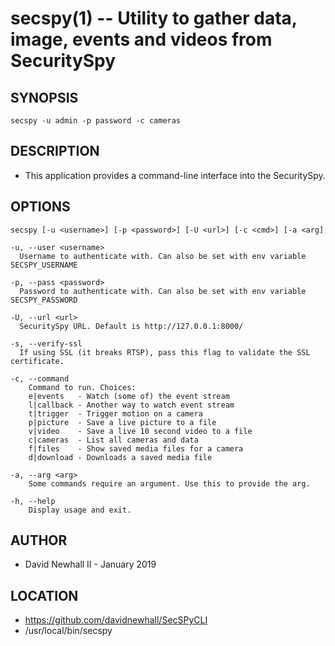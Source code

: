 secspy(1) -- Utility to gather data, image, events and videos from SecuritySpy
===

## SYNOPSIS

`secspy -u admin -p password -c cameras`

## DESCRIPTION

* This application provides a command-line interface into the SecuritySpy.

## OPTIONS

`secspy [-u <username>] [-p <password>] [-U <url>] [-c <cmd>] [-a <arg]`

    -u, --user <username>
      Username to authenticate with. Can also be set with env variable SECSPY_USERNAME

    -p, --pass <password>
      Password to authenticate with. Can also be set with env variable SECSPY_PASSWORD

    -U, --url <url>
      SecuritySpy URL. Default is http://127.0.0.1:8000/

    -s, --verify-ssl
      If using SSL (it breaks RTSP), pass this flag to validate the SSL certificate.

    -c, --command
        Command to run. Choices:
        e|events   - Watch (some of) the event stream
        l|callback - Another way to watch event stream
        t|trigger  - Trigger motion on a camera
        p|picture  - Save a live picture to a file
        v|video    - Save a live 10 second video to a file
        c|cameras  - List all cameras and data
        f|files    - Show saved media files for a camera
        d|download - Downloads a saved media file

    -a, --arg <arg>
        Some commands require an argument. Use this to provide the arg.

    -h, --help
        Display usage and exit.

## AUTHOR

* David Newhall II - January 2019

## LOCATION

* https://github.com/davidnewhall/SecSPyCLI
* /usr/local/bin/secspy
